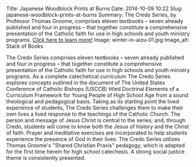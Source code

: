 Title: Japanese Woodblock Prints at Burns
Date: 2014-10-09 10:22
Slug: japanese-woodblock-prints-at-burns
Summary: The Credo Series, by Professor Thomas Groome, comprises eleven textbooks – seven already published and four in progress – that together constitute a comprehensive presentation of the Catholic faith for use in high schools and youth ministry programs. [Click here to learn more!](http://www.bc.edu/sites/libraries/facpub/groome-credo/)
Image: winter-in-aizu-01.jpg
Image_alt: Stack of Books

The Credo Series comprises eleven textbooks – seven already published and four in progress – that together constitute a comprehensive presentation of the Catholic faith for use in high schools and youth ministry programs. As a complete catechetical curriculum The Credo Series explores concepts outlined in the document of The United States Conference of Catholic Bishops (USCCB) titled Doctrinal Elements of a Curriculum Framework for Young People of High School Age from a sound theological and pedagogical basis. Taking as its starting point the lived experience of students, The Credo Series challenges them to make their own lives a lived response to the teachings of the Catholic Church. The person and message of Jesus Christ is central to the series; and, through Credo, students will come to know both the Jesus of history and the Christ of faith. Prayer and meditative exercises are incorporated to help students experience the presence of God in their lives. The Credo Series utilizes Thomas Groome's "Shared Christian Praxis" pedagogy, which is adapted for the first time herein for high school catechesis. A strong social justice theme is consistently presented. 